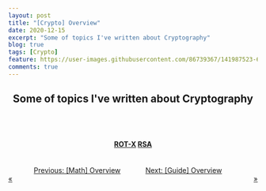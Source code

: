 ```yaml
---
layout: post
title: "[Crypto] Overview"
date: 2020-12-15
excerpt: "Some of topics I've written about Cryptography"
blog: true
tags: [Crypto]
feature: https://user-images.githubusercontent.com/86739367/141987523-68a87eae-f4b0-4c0e-b40d-5c5415491fe9.png
comments: true
---
```


<h2 align="center">
    Some of topics I've written about Cryptography
</h2> 
<br><br>
<div align="center">
    <h4>
        <a href="https://hieuhdh.github.io/deuteri/Crypto-Rot-X/" class="btn btn-success">ROT-X</a> 
        <a href="https://hieuhdh.github.io/deuteri/Crypto-RSA/" class="btn btn-success">RSA</a>
    </h4>
</div>
<br>
<div class="pre_next" style = "display: grid;grid-template-columns: 45% 45% 20px; grid-gap: 0 10%;">
  <div class="item item1" style="text-align: right"><a href="https://hieuhdh.github.io/deuteri/Math-Overview/" class="btn" style="width: 100%">Previous: [Math] Overview<div style = "text-align: left">&laquo; </div></a></div>
  <div class="item item2" style="text-align: left"><a href="https://hieuhdh.github.io/deuteri/Guide-Overview/" class="btn" style="width: 100%">Next: [Guide] Overview <div style = "text-align: right">&raquo;</div></a></div>
</div>
